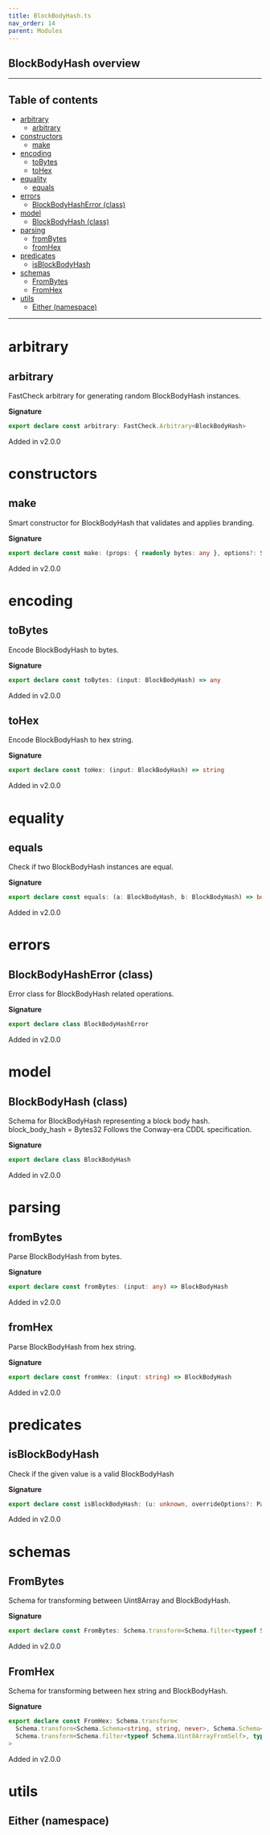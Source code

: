 ```yaml
---
title: BlockBodyHash.ts
nav_order: 14
parent: Modules
---
```


## BlockBodyHash overview

---

<h2 class="text-delta">Table of contents</h2>

- [arbitrary](#arbitrary)
  - [arbitrary](#arbitrary-1)
- [constructors](#constructors)
  - [make](#make)
- [encoding](#encoding)
  - [toBytes](#tobytes)
  - [toHex](#tohex)
- [equality](#equality)
  - [equals](#equals)
- [errors](#errors)
  - [BlockBodyHashError (class)](#blockbodyhasherror-class)
- [model](#model)
  - [BlockBodyHash (class)](#blockbodyhash-class)
- [parsing](#parsing)
  - [fromBytes](#frombytes)
  - [fromHex](#fromhex)
- [predicates](#predicates)
  - [isBlockBodyHash](#isblockbodyhash)
- [schemas](#schemas)
  - [FromBytes](#frombytes-1)
  - [FromHex](#fromhex-1)
- [utils](#utils)
  - [Either (namespace)](#either-namespace)

---

# arbitrary

## arbitrary

FastCheck arbitrary for generating random BlockBodyHash instances.

**Signature**

```ts
export declare const arbitrary: FastCheck.Arbitrary<BlockBodyHash>
```

Added in v2.0.0

# constructors

## make

Smart constructor for BlockBodyHash that validates and applies branding.

**Signature**

```ts
export declare const make: (props: { readonly bytes: any }, options?: Schema.MakeOptions | undefined) => BlockBodyHash
```

Added in v2.0.0

# encoding

## toBytes

Encode BlockBodyHash to bytes.

**Signature**

```ts
export declare const toBytes: (input: BlockBodyHash) => any
```

Added in v2.0.0

## toHex

Encode BlockBodyHash to hex string.

**Signature**

```ts
export declare const toHex: (input: BlockBodyHash) => string
```

Added in v2.0.0

# equality

## equals

Check if two BlockBodyHash instances are equal.

**Signature**

```ts
export declare const equals: (a: BlockBodyHash, b: BlockBodyHash) => boolean
```

Added in v2.0.0

# errors

## BlockBodyHashError (class)

Error class for BlockBodyHash related operations.

**Signature**

```ts
export declare class BlockBodyHashError
```

Added in v2.0.0

# model

## BlockBodyHash (class)

Schema for BlockBodyHash representing a block body hash.
block_body_hash = Bytes32
Follows the Conway-era CDDL specification.

**Signature**

```ts
export declare class BlockBodyHash
```

Added in v2.0.0

# parsing

## fromBytes

Parse BlockBodyHash from bytes.

**Signature**

```ts
export declare const fromBytes: (input: any) => BlockBodyHash
```

Added in v2.0.0

## fromHex

Parse BlockBodyHash from hex string.

**Signature**

```ts
export declare const fromHex: (input: string) => BlockBodyHash
```

Added in v2.0.0

# predicates

## isBlockBodyHash

Check if the given value is a valid BlockBodyHash

**Signature**

```ts
export declare const isBlockBodyHash: (u: unknown, overrideOptions?: ParseOptions | number) => u is BlockBodyHash
```

Added in v2.0.0

# schemas

## FromBytes

Schema for transforming between Uint8Array and BlockBodyHash.

**Signature**

```ts
export declare const FromBytes: Schema.transform<Schema.filter<typeof Schema.Uint8ArrayFromSelf>, typeof BlockBodyHash>
```

Added in v2.0.0

## FromHex

Schema for transforming between hex string and BlockBodyHash.

**Signature**

```ts
export declare const FromHex: Schema.transform<
  Schema.transform<Schema.Schema<string, string, never>, Schema.Schema<Uint8Array, Uint8Array, never>>,
  Schema.transform<Schema.filter<typeof Schema.Uint8ArrayFromSelf>, typeof BlockBodyHash>
>
```

Added in v2.0.0

# utils

## Either (namespace)
